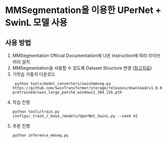 # MMSegmentation을 이용한 UPerNet + SwinL 모델 사용

## 사용 방법
1. MMSegmentation Official Documentation에 나온 Instruction에 따라 라이브러리 설치
2. MMSegmentation을 사용할 수 있도록 Dataset Structure 변경 ([참고자료](https://github.com/boostcampaitech2/semantic-segmentation-level2-cv-04/tree/main/mmsegmentation#change-dataset-format))
3. 기학습 가중치 다운로드
   ```shell
    python tools/model_converters/swin2mmseg.py https://github.com/SwinTransformer/storage/releases/download/v1.0.0/swin_large_patch4_window12_384_22k.pth pretrained/swin_large_patch4_window12_384_22k.pth
   ```
4. 학습 진행
    ```shell
    python tools/train.py configs/_trash_/_base_/models/UperNet_SwinL.py --seed 42
    ```
5. 추론 진행
    ```shell
    python inference_mmseg.py
    ```
